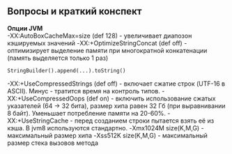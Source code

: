 ## **Вопросы и краткий конспект**   

**Опции JVM**  
 -XX:AutoBoxCacheMax=size (def 128) - увеличивает диапозон кэшируемых значений
 -XX:+OptimizeStringConcat (def off) - оптимизирует выделение памяти при многократной конкатенации (память выделяется только 1 раз)
```
StringBuilder().append(...).toString()
```
-XX:+UseCompressedStrings (def off) - включает сжатие строк (UTF-16 в ASCII). Минус - тратится время на контроль типов.
-XX:+UseCompressedOops (def on) - включить использование сжатых указателей (64 -> 32 бита), размер хипа равен 32 Гб (при выравнивании 8 байт). Уменьшает потребление памяти на 20-60%.
-XX:+UseStringCache - перед созданием строки пытается взять её из кэша. В jvm8 используются стандартно.
-Xmx1024M size(K,M,G) - максимальный размер хипа
-Xss512K size(K,M,G) - максимальный размер стека вызовов метода
